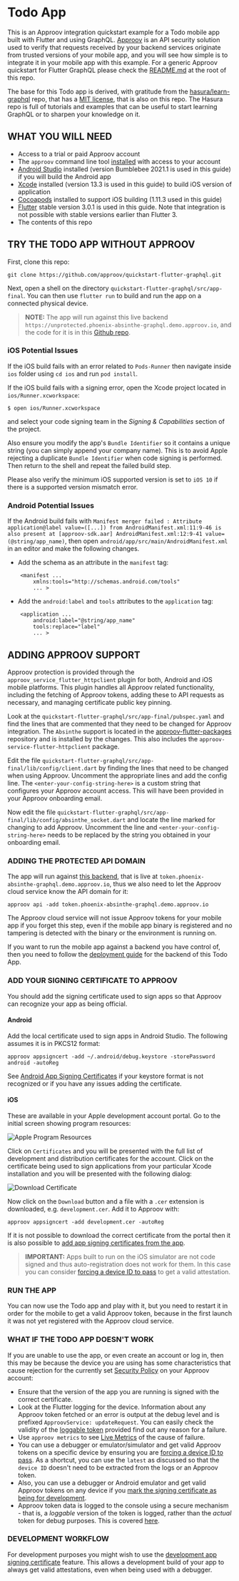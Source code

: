 # Todo App

This is an Approov integration quickstart example for a Todo mobile app built with Flutter and using GraphQL. [Approov](https://approov.io) is an API security solution used to verify that requests received by your backend services originate from trusted versions of your mobile app, and you will see how simple is to integrate it in your mobile app with this example. For a generic Approov quickstart for Flutter GraphQL please check the [README.md](/README.md) at the root of this repo.

The base for this Todo app is derived, with gratitude from the [hasura/learn-graphql](https://github.com/hasura/learn-graphql/tree/c39f7731c609fb24c10a66c8ee574b4cb02f9a41/tutorials/mobile/flutter-graphql/app-final) repo, that has a [MIT license](https://github.com/hasura/learn-graphql/blob/c39f7731c609fb24c10a66c8ee574b4cb02f9a41/LICENSE), that is also on this repo. The Hasura repo is full of tutorials and examples that can be useful to start learning GraphQL or to sharpen your knowledge on it.

## WHAT YOU WILL NEED
* Access to a trial or paid Approov account
* The `approov` command line tool [installed](https://approov.io/docs/latest/approov-installation/) with access to your account
* [Android Studio](https://developer.android.com/studio) installed (version Bumblebee 2021.1 is used in this guide) if you will build the Android app
* [Xcode](https://developer.apple.com/xcode/) installed (version 13.3 is used in this guide) to build iOS version of application
* [Cocoapods](https://cocoapods.org) installed to support iOS building (1.11.3 used in this guide)
* [Flutter](https://flutter.dev) stable version 3.0.1 is used in this guide. Note that integration is not possible with stable versions earlier than Flutter 3.
* The contents of this repo

## TRY THE TODO APP WITHOUT APPROOV

First, clone this repo:

```text
git clone https://github.com/approov/quickstart-flutter-graphql.git
```

Next, open a shell on the directory `quickstart-flutter-graphql/src/app-final`. You can then use `flutter run` to build and run the app on a connected physical device.

> **NOTE:** The app will run against this live backend `https://unprotected.phoenix-absinthe-graphql.demo.approov.io`, and the code for it is in this [Github repo](https://github.com/approov/quickstart-elixir-phoenix-absinthe-graphql-token-check).

### iOS Potential Issues

If the iOS build fails with an error related to `Pods-Runner` then navigate inside `ios` folder using `cd ios` and run `pod install`.

If the iOS build fails with a signing error, open the Xcode project located in `ios/Runner.xcworkspace`:

```
$ open ios/Runner.xcworkspace
```

and select your code signing team in the _Signing & Capabilities_ section of the project.

Also ensure you modify the app's `Bundle Identifier` so it contains a unique string (you can simply append your company name). This is to avoid Apple rejecting a duplicate `Bundle Identifier` when code signing is performed. Then return to the shell and repeat the failed build step.

Please also verify the minimum iOS supported version is set to `iOS 10` if there is a supported version mismatch error.

### Android Potential Issues
If the Android build fails with `Manifest merger failed : Attribute application@label value=([...]) from AndroidManifest.xml:11:9-46 is also present at [approov-sdk.aar] AndroidManifest.xml:12:9-41 value=(@string/app_name)`, then open `android/app/src/main/AndroidManifest.xml` in an editor and make the following changes.

- Add the schema as an attribute in the `manifest` tag:

```
    <manifest ...
        xmlns:tools="http://schemas.android.com/tools"
        ... >
```
- Add the `android:label` and `tools` attributes to the `application` tag:
```
    <application ...
        android:label="@string/app_name"
        tools:replace="label"
        ... >
```

## ADDING APPROOV SUPPORT

Approov protection is provided through the `approov_service_flutter_httpclient` plugin for both, Android and iOS mobile platforms. This plugin handles all Approov related functionality, including the fetching of Approov tokens, adding these to API requests as necessary, and managing certificate public key pinning.

Look at the `quickstart-flutter-graphql/src/app-final/pubspec.yaml` and find the lines that are commented that they need to be changed for Approov integration. The `Absinthe` support is located in the [approov-flutter-packages](https://github.com/approov/approov-flutter-packages.git) repository and is installed by the changes. This also includes the `approov-service-flutter-httpclient` package.

Edit the file `quickstart-flutter-graphql/src/app-final/lib/config/client.dart` by finding the lines that need to be changed when using Approov. Uncomment the appropriate lines and add the config line. The `<enter-your-config-string-here>` is a custom string that configures your Approov account access. This will have been provided in your Approov onboarding email.

Now edit the file `quickstart-flutter-graphql/src/app-final/lib/config/absinthe_socket.dart` and locate the line marked for changing to add Approov. Uncomment the line and `<enter-your-config-string-here>` needs to be replaced by the string you obtained in your onboarding email.

### ADDING THE PROTECTED API DOMAIN

The app will run against [this backend](https://github.com/approov/quickstart-elixir-phoenix-absinthe-graphql-token-check), that is live at `token.phoenix-absinthe-graphql.demo.approov.io`, thus we also need to let the Approov cloud service know the API domain for it:

```text
approov api -add token.phoenix-absinthe-graphql.demo.approov.io
```

The Approov cloud service will not issue Approov tokens for your mobile app if you forget this step, even if the mobile app binary is registered and no tampering is detected with the binary or the environment is running on.

If you want to run the mobile app against a backend you have control of, then you need to follow the [deployment guide](https://github.com/approov/quickstart-elixir-phoenix-absinthe-graphql-token-check/blob/master/DEPLOYMENT.md) for the backend of this Todo App.

### ADD YOUR SIGNING CERTIFICATE TO APPROOV
You should add the signing certificate used to sign apps so that Approov can recognize your app as being official.

#### Android
Add the local certificate used to sign apps in Android Studio. The following assumes it is in PKCS12 format:

```
approov appsigncert -add ~/.android/debug.keystore -storePassword android -autoReg
```

See [Android App Signing Certificates](https://approov.io/docs/latest/approov-usage-documentation/#android-app-signing-certificates) if your keystore format is not recognized or if you have any issues adding the certificate.

#### iOS
These are available in your Apple development account portal. Go to the initial screen showing program resources:

![Apple Program Resources](readme-images/program-resources.png)

Click on `Certificates` and you will be presented with the full list of development and distribution certificates for the account. Click on the certificate being used to sign applications from your particular Xcode installation and you will be presented with the following dialog:

![Download Certificate](readme-images/download-cert.png)

Now click on the `Download` button and a file with a `.cer` extension is downloaded, e.g. `development.cer`. Add it to Approov with:

```
approov appsigncert -add development.cer -autoReg
```

If it is not possible to download the correct certificate from the portal then it is also possible to [add app signing certificates from the app](https://approov.io/docs/latest/approov-usage-documentation/#adding-apple-app-signing-certificates-from-app).

> **IMPORTANT:** Apps built to run on the iOS simulator are not code signed and thus auto-registration does not work for them. In this case you can consider [forcing a device ID to pass](https://approov.io/docs/latest/approov-usage-documentation/#forcing-a-device-id-to-pass) to get a valid attestation.

### RUN THE APP

You can now use the Todo app and play with it, but you need to restart it in order for the mobile to get a valid Approov token, because in the first launch it was not yet registered with the Approov cloud service.

### WHAT IF THE TODO APP DOESN'T WORK

If you are unable to use the app, or even create an account or log in, then this may be because the device you are using has some characteristics that cause rejection for the currently set [Security Policy](https://approov.io/docs/latest/approov-usage-documentation/#security-policies) on your Approov account:

* Ensure that the version of the app you are running is signed with the correct certificate.
* Look at the Flutter logging for the device. Information about any Approov token fetched or an error is output at the debug level and is prefixed `ApproovService: updateRequest`. You can easily check the validity of the [loggable token](https://approov.io/docs/latest/approov-usage-documentation/#loggable-tokens) provided find out any reason for a failure.
* Use `approov metrics` to see [Live Metrics](https://approov.io/docs/latest/approov-usage-documentation/#live-metrics) of the cause of failure.
* You can use a debugger or emulator/simulator and get valid Approov tokens on a specific device by ensuring you are [forcing a device ID to pass](https://approov.io/docs/latest/approov-usage-documentation/#forcing-a-device-id-to-pass). As a shortcut, you can use the `latest` as discussed so that the `device ID` doesn't need to be extracted from the logs or an Approov token.
* Also, you can use a debugger or Android emulator and get valid Approov tokens on any device if you [mark the signing certificate as being for development](https://approov.io/docs/latest/approov-usage-documentation/#development-app-signing-certificates).
* Approov token data is logged to the console using a secure mechanism - that is, a _loggable_ version of the token is logged, rather than the _actual_ token for debug purposes. This is covered [here](https://www.approov.io/docs/latest/approov-usage-documentation/#loggable-tokens).

### DEVELOPMENT WORKFLOW

For development purposes you might wish to use the [development app signing certificate](https://approov.io/docs/latest/approov-usage-documentation/#development-app-signing-certificates) feature. This allows a development build of your app to always get valid attestations, even when being used with a debugger.
